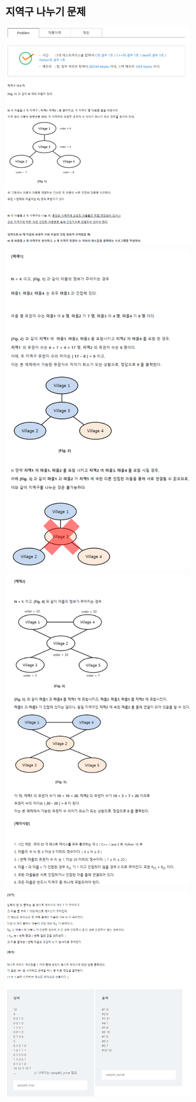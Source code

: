 # 지역구 나누기 문제
![alt text](images/image_01.png)

![alt text](images/image_02.png)

![alt text](images/image_03.png)

![alt text](images/image_04.png)